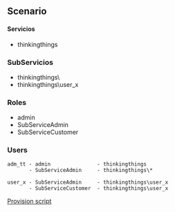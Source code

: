 ## Scenario

####  Servicios
 * thinkingthings

                     
### SubServicios
 * thinkingthings\
 * thinkingthings\user_x


### Roles
 * admin
 * SubServiceAdmin
 * SubServiceCustomer

### Users
```
adm_tt - admin               - thinkingthings
       - SubServiceAdmin     - thinkingthings\*

user_x - SubServiceAdmin     - thinkingthings\user_x
       - SubServiceCustomer  - thinkingthings\user_x

```

[Provision script](provision_thinkingthings.sh)
